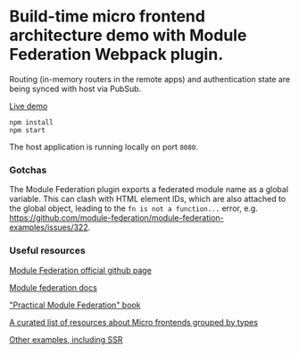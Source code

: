 # Build-time micro frontend architecture demo with Module Federation Webpack plugin.

Routing (in-memory routers in the remote apps) and authentication state are being synced with host via PubSub.

[Live demo](https://djuyc1jmeh0tr.cloudfront.net)

```
npm install
npm start
```

The host application is running locally on port `8080`.

### Gotchas

The Module Federation plugin exports a federated module name as a global variable. This can clash with HTML element IDs, which are also attached to the global object, leading to the `fn is not a function...` error, e.g. https://github.com/module-federation/module-federation-examples/issues/322.

### Useful resources

[Module Federation official github page](https://github.com/module-federation)

[Module federation docs](https://module-federation.io/docs/en/mf-docs/0.2/getting-started/)

["Practical Module Federation" book](https://module-federation.myshopify.com/products/practical-module-federation)

[A curated list of resources about Micro frontends grouped by types](https://github.com/billyjov/microfrontend-resources)

[Other examples, including SSR](https://github.com/module-federation/module-federation-examples)
